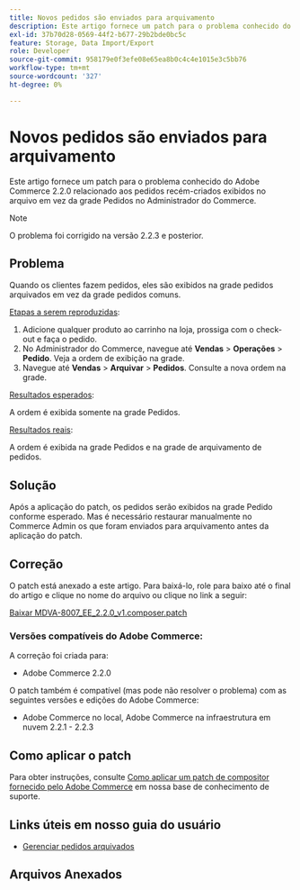 ```yaml
---
title: Novos pedidos são enviados para arquivamento
description: Este artigo fornece um patch para o problema conhecido do Adobe Commerce 2.2.0 relacionado aos pedidos recém-criados exibidos no arquivo em vez da grade Pedidos no Administrador do Commerce.
exl-id: 37b70d28-0569-44f2-b677-29b2bde0bc5c
feature: Storage, Data Import/Export
role: Developer
source-git-commit: 958179e0f3efe08e65ea8b0c4c4e1015e3c5bb76
workflow-type: tm+mt
source-wordcount: '327'
ht-degree: 0%

---
```


# Novos pedidos são enviados para arquivamento

Este artigo fornece um patch para o problema conhecido do Adobe Commerce 2.2.0 relacionado aos pedidos recém-criados exibidos no arquivo em vez da grade Pedidos no Administrador do Commerce.

>[!NOTE]
>
>O problema foi corrigido na versão 2.2.3 e posterior.

## Problema

Quando os clientes fazem pedidos, eles são exibidos na grade pedidos arquivados em vez da grade pedidos comuns.

<u>Etapas a serem reproduzidas</u>:

1. Adicione qualquer produto ao carrinho na loja, prossiga com o check-out e faça o pedido.
1. No Administrador do Commerce, navegue até **Vendas** > **Operações** > **Pedido**. Veja a ordem de exibição na grade.
1. Navegue até **Vendas** > **Arquivar** > **Pedidos**. Consulte a nova ordem na grade.

<u>Resultados esperados</u>:

A ordem é exibida somente na grade Pedidos.

<u>Resultados reais</u>:

A ordem é exibida na grade Pedidos e na grade de arquivamento de pedidos.

## Solução

Após a aplicação do patch, os pedidos serão exibidos na grade Pedido conforme esperado. Mas é necessário restaurar manualmente no Commerce Admin os que foram enviados para arquivamento antes da aplicação do patch.

## Correção

O patch está anexado a este artigo. Para baixá-lo, role para baixo até o final do artigo e clique no nome do arquivo ou clique no link a seguir:

[Baixar MDVA-8007\_EE\_2.2.0\_v1.composer.patch](assets/MDVA-8007_EE_2.2.0_v1.composer.patch.zip)

### Versões compatíveis do Adobe Commerce:

A correção foi criada para:

* Adobe Commerce 2.2.0

O patch também é compatível (mas pode não resolver o problema) com as seguintes versões e edições do Adobe Commerce:

* Adobe Commerce no local, Adobe Commerce na infraestrutura em nuvem 2.2.1 - 2.2.3

## Como aplicar o patch

Para obter instruções, consulte [Como aplicar um patch de compositor fornecido pelo Adobe Commerce](/help/how-to/general/how-to-apply-a-composer-patch-provided-by-magento.md) em nossa base de conhecimento de suporte.

## Links úteis em nosso guia do usuário

* [Gerenciar pedidos arquivados](https://docs.magento.com/user-guide/sales/order-archive.html)

## Arquivos Anexados

